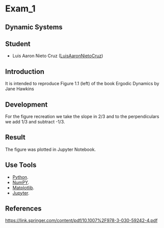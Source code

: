 # Exam_1
## Dynamic Systems 

## Student
- Luis Aaron Nieto Cruz ([LuisAaronNietoCruz](https://github.com/LuisAaronNietoCruz))


## Introduction
It is intended to reproduce Figure 1.1 (left) of the book Ergodic
Dynamics by Jane Hawkins


## Development
For the figure recreation we take the slope in 2/3 and to the perpendiculars we add 1/3 and subtract -1/3.  

## Result
The figure was plotted in Jupyter Notebook. 

## Use Tools
- [Python](https://www.python.org/).
- [NumPY](https://numpy.org//).
- [Matplotlib](https://matplotlib.org/).
- [Jupyter](https://jupyter.org/).

## References
https://link.springer.com/content/pdf/10.1007%2F978-3-030-59242-4.pdf
